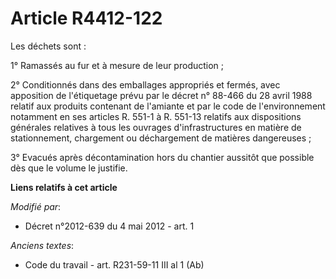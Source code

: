 # Article R4412-122

Les déchets sont : 

1° Ramassés au fur et à mesure de leur production ; 

2° Conditionnés dans des emballages appropriés et fermés, avec apposition de l'étiquetage prévu par le décret n° 88-466 du 28
avril 1988 relatif aux produits contenant de l'amiante et par le code de l'environnement notamment en ses articles R. 551-1 à
R. 551-13 relatifs aux dispositions générales relatives à tous les ouvrages d'infrastructures en matière de stationnement,
chargement ou déchargement de matières dangereuses ; 

3° Evacués après décontamination hors du chantier aussitôt que possible dès que le volume le justifie.

**Liens relatifs à cet article**

_Modifié par_:

  - Décret n°2012-639 du 4 mai 2012 - art. 1

_Anciens textes_:

  - Code du travail - art. R231-59-11 III al 1 (Ab)

